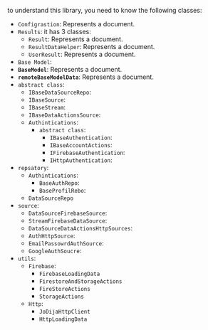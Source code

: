 to understand this library, you need to know the following classes:
- `Configrastion`: Represents a document.
- `Results`: it has 3 classes:
  * `Result`: Represents a document.
  * `ResultDataHelper`: Represents a document.
  * `UserResult`: Represents a document.
- `Base Model`:
-  **`BaseModel`**: Represents a document.
-  **`remoteBaseModelData`**: Represents a document.
- `abstract class`: 
  * `IBaseDataSourceRepo`:
  * `IBaseSource`:
  * `IBaseStream`:
  * `IBaseDataActionsSource`:
  * `Authintications`:
     * `abstract class`:
       - `IBaseAuthentication`:
       - `IBaseAccountActions`:
       - `IFirebaseAuthentication`:
       - `IHttpAuthentication`:
- `repsatory`:
  * `Authintications`:
    - `BaseAuthRepo`:
    - `BaseProfilRebo`:
  * `DataSourceRepo`
- `source`:
   * `DataSourceFirebaseSource`:
   * `StreamFirebaseDataSource`:
   * `DataSourceDataActionsHttpSources`: 
   * `AuthHttpSource`:
   * `EmailPassowrdAuthSource`:
   * `GoogleAuthSoucre`:
- `utils`:
    * `Firebase`:
      - `FirebaseLoadingData`
      - `FirestoreAndStorageActions`
      - `FireStoreActions`
      - `StorageActions`
    * `Http`: 
      - `JoDijaHttpClient`
      - `HttpLoadingData`